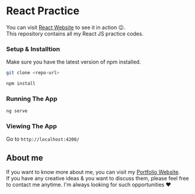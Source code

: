 # React Practice
You can visit [React Website](https://all-react-practice.web.app/) to see it in action 😉. <br /> 
This repository contains all my React JS practice codes. 

### Setup & Installtion

Make sure you have the latest version of npm installed.

```bash
git clone <repo-url>
```

```bash
npm install
```

### Running The App

```bash
ng serve
```

### Viewing The App

Go to `http://localhost:4200/`

## About me
If you want to know more about me, you can visit my [Portfolio Website](https://abhilashgupta.ml/).</br>
If you have any creative ideas & you want to discuss them, please feel free to contact me anytime. I'm always looking for such opportunities ❤️
